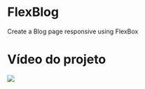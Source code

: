 # FlexBlog
Create a Blog page responsive using FlexBox 

# Vídeo do projeto

[![](http://img.youtube.com/vi/YbKvbrXXZiw/0.jpg)](http://www.youtube.com/watch?v=YbKvbrXXZiw "projeto flexblog")

